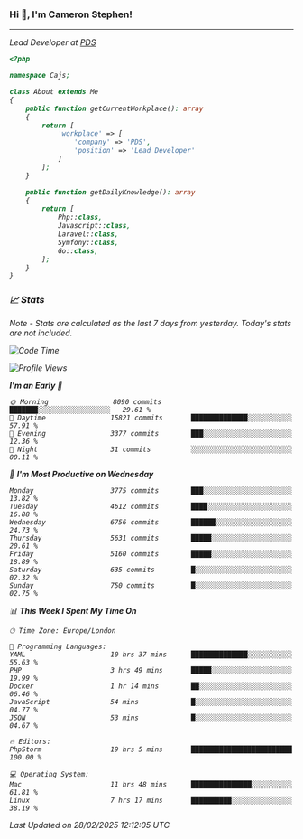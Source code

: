 ### Hi 👋, I'm Cameron Stephen!
<hr>
<p><em>Lead Developer at <a href="https://prindatasolutions.co.uk">PDS</a></p>


```php
<?php

namespace Cajs;

class About extends Me
{
    public function getCurrentWorkplace(): array
    {
        return [
            'workplace' => [
                'company' => 'PDS',
                'position' => 'Lead Developer'
            ]
        ];
    }

    public function getDailyKnowledge(): array
    {
        return [
            Php::class,
            Javascript::class,
            Laravel::class,
            Symfony::class,
            Go::class,
        ];
    }
}
```

### 📈 Stats
<p><em>Note - Stats are calculated as the last 7 days from yesterday. Today's stats are not included.</em></p>


<!--START_SECTION:waka-->
![Code Time](http://img.shields.io/badge/Code%20Time-4%2C360%20hrs%2040%20mins-blue)

![Profile Views](http://img.shields.io/badge/Profile%20Views-3-blue)

**I'm an Early 🐤** 

```text
🌞 Morning                8090 commits        ███████░░░░░░░░░░░░░░░░░░   29.61 % 
🌆 Daytime                15821 commits       ██████████████░░░░░░░░░░░   57.91 % 
🌃 Evening                3377 commits        ███░░░░░░░░░░░░░░░░░░░░░░   12.36 % 
🌙 Night                  31 commits          ░░░░░░░░░░░░░░░░░░░░░░░░░   00.11 % 
```
📅 **I'm Most Productive on Wednesday** 

```text
Monday                   3775 commits        ███░░░░░░░░░░░░░░░░░░░░░░   13.82 % 
Tuesday                  4612 commits        ████░░░░░░░░░░░░░░░░░░░░░   16.88 % 
Wednesday                6756 commits        ██████░░░░░░░░░░░░░░░░░░░   24.73 % 
Thursday                 5631 commits        █████░░░░░░░░░░░░░░░░░░░░   20.61 % 
Friday                   5160 commits        █████░░░░░░░░░░░░░░░░░░░░   18.89 % 
Saturday                 635 commits         █░░░░░░░░░░░░░░░░░░░░░░░░   02.32 % 
Sunday                   750 commits         █░░░░░░░░░░░░░░░░░░░░░░░░   02.75 % 
```


📊 **This Week I Spent My Time On** 

```text
🕑︎ Time Zone: Europe/London

💬 Programming Languages: 
YAML                     10 hrs 37 mins      ██████████████░░░░░░░░░░░   55.63 % 
PHP                      3 hrs 49 mins       █████░░░░░░░░░░░░░░░░░░░░   19.99 % 
Docker                   1 hr 14 mins        ██░░░░░░░░░░░░░░░░░░░░░░░   06.46 % 
JavaScript               54 mins             █░░░░░░░░░░░░░░░░░░░░░░░░   04.77 % 
JSON                     53 mins             █░░░░░░░░░░░░░░░░░░░░░░░░   04.67 % 

🔥 Editors: 
PhpStorm                 19 hrs 5 mins       █████████████████████████   100.00 % 

💻 Operating System: 
Mac                      11 hrs 48 mins      ███████████████░░░░░░░░░░   61.81 % 
Linux                    7 hrs 17 mins       ██████████░░░░░░░░░░░░░░░   38.19 % 
```


 Last Updated on 28/02/2025 12:12:05 UTC
<!--END_SECTION:waka-->
